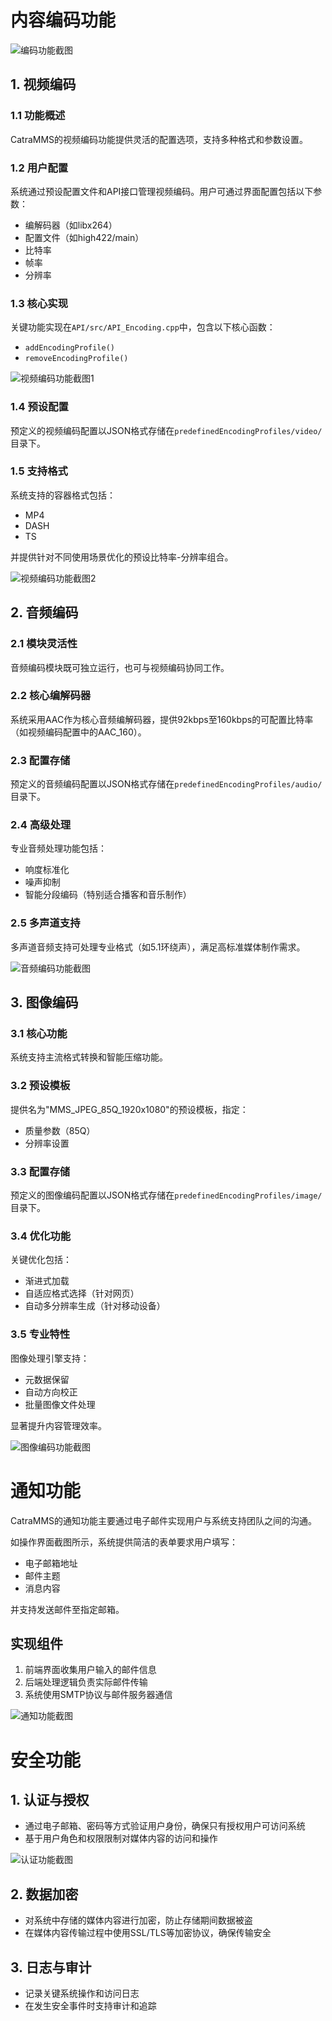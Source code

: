 <!-- by 韦柔 -->
# 内容编码功能

![编码功能截图](images/Encoding%20function.png)

## 1. 视频编码

### 1.1 功能概述
CatraMMS的视频编码功能提供灵活的配置选项，支持多种格式和参数设置。

### 1.2 用户配置
系统通过预设配置文件和API接口管理视频编码。用户可通过界面配置包括以下参数：
- 编解码器（如libx264）
- 配置文件（如high422/main）
- 比特率
- 帧率
- 分辨率

### 1.3 核心实现
关键功能实现在`API/src/API_Encoding.cpp`中，包含以下核心函数：
- `addEncodingProfile()`
- `removeEncodingProfile()`

![视频编码功能截图1](images/Video%20encoding1.png)

### 1.4 预设配置
预定义的视频编码配置以JSON格式存储在`predefinedEncodingProfiles/video/`目录下。

### 1.5 支持格式
系统支持的容器格式包括：
- MP4
- DASH
- TS

并提供针对不同使用场景优化的预设比特率-分辨率组合。

![视频编码功能截图2](images/Video%20encoding2.png)

## 2. 音频编码

### 2.1 模块灵活性
音频编码模块既可独立运行，也可与视频编码协同工作。

### 2.2 核心编解码器
系统采用AAC作为核心音频编解码器，提供92kbps至160kbps的可配置比特率（如视频编码配置中的AAC_160）。

### 2.3 配置存储
预定义的音频编码配置以JSON格式存储在`predefinedEncodingProfiles/audio/`目录下。

### 2.4 高级处理
专业音频处理功能包括：
- 响度标准化
- 噪声抑制
- 智能分段编码（特别适合播客和音乐制作）

### 2.5 多声道支持
多声道音频支持可处理专业格式（如5.1环绕声），满足高标准媒体制作需求。

![音频编码功能截图](images/Audio%20encoding.png)

## 3. 图像编码

### 3.1 核心功能
系统支持主流格式转换和智能压缩功能。

### 3.2 预设模板
提供名为"MMS_JPEG_85Q_1920x1080"的预设模板，指定：
- 质量参数（85Q）
- 分辨率设置

### 3.3 配置存储
预定义的图像编码配置以JSON格式存储在`predefinedEncodingProfiles/image/`目录下。

### 3.4 优化功能
关键优化包括：
- 渐进式加载
- 自适应格式选择（针对网页）
- 自动多分辨率生成（针对移动设备）

### 3.5 专业特性
图像处理引擎支持：
- 元数据保留
- 自动方向校正
- 批量图像文件处理

显著提升内容管理效率。

![图像编码功能截图](images/Image%20encoding.png)

# 通知功能

CatraMMS的通知功能主要通过电子邮件实现用户与系统支持团队之间的沟通。

如操作界面截图所示，系统提供简洁的表单要求用户填写：
- 电子邮箱地址
- 邮件主题
- 消息内容

并支持发送邮件至指定邮箱。

## 实现组件
1. 前端界面收集用户输入的邮件信息
2. 后端处理逻辑负责实际邮件传输
3. 系统使用SMTP协议与邮件服务器通信

![通知功能截图](images/Notification%20function.png)

# 安全功能

## 1. 认证与授权
- 通过电子邮箱、密码等方式验证用户身份，确保只有授权用户可访问系统
- 基于用户角色和权限限制对媒体内容的访问和操作

![认证功能截图](images/Authentication.png)

## 2. 数据加密
- 对系统中存储的媒体内容进行加密，防止存储期间数据被盗
- 在媒体内容传输过程中使用SSL/TLS等加密协议，确保传输安全

## 3. 日志与审计
- 记录关键系统操作和访问日志
- 在发生安全事件时支持审计和追踪
